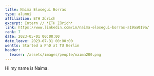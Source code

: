 ```yaml
---
title: Naima Elosegui Borras
type: alumni
affiliation: ETH Zürich
excerpt: Intern // *ETH Zürich*
link: https://www.linkedin.com/in/naima-elosegui-borras-a19aa019a/
rank: 7
date: 2023-05-01 00:00:00
date_leave: 2023-07-31 00:00:00
wentto: Started a PhD at TU Berlin
header:
  teaser: /assets/images/people/naima200.png
---
```


Hi my name is Naima.
